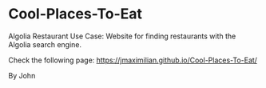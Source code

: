 # Cool-Places-To-Eat

Algolia Restaurant Use Case: Website for finding restaurants with the Algolia search engine. 

Check the following page: https://jmaximilian.github.io/Cool-Places-To-Eat/  

By John

